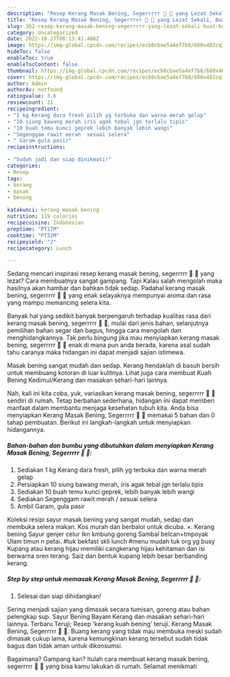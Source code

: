 ```yaml
---
description: "Resep Kerang Masak Bening, Segerrrrr 🐚 🐚 yang Lezat Sekali, Buat Buka Puasa Lezat"
title: "Resep Kerang Masak Bening, Segerrrrr 🐚 🐚 yang Lezat Sekali, Buat Buka Puasa Lezat"
slug: 362-resep-kerang-masak-bening-segerrrrr-yang-lezat-sekali-buat-buka-puasa-lezat
category: Uncategorized
date: 2022-10-27T06:13:41.406Z
image: https://img-global.cpcdn.com/recipes/ecb8cbae5a4ef7b8/680x482cq70/kerang-masak-bening-segerrrrr-foto-resep-utama.jpg
hideToc: false
enableToc: true
enableTocContent: false
thumbnail: https://img-global.cpcdn.com/recipes/ecb8cbae5a4ef7b8/680x482cq70/kerang-masak-bening-segerrrrr-foto-resep-utama.jpg
cover: https://img-global.cpcdn.com/recipes/ecb8cbae5a4ef7b8/680x482cq70/kerang-masak-bening-segerrrrr-foto-resep-utama.jpg
author: Admin
authorAv: notfound
ratingvalue: 3.6
reviewcount: 21
recipeingredient:
- "1 kg Kerang dara fresh pilih yg terbuka dan warna merah gelap"
- "10 siung bawang merah iris agak tebal jgn terlalu tipis"
- "10 buah temu kunci geprek lebih banyak lebih wangi"
- "Segenggam rawit merah  sesuai selera"
- " Garam gula pasir"
recipeinstructions:

- "Sudah jadi dan siap dinikmati!"
categories:
- Resep
tags:
- kerang
- masak
- bening

katakunci: kerang masak bening 
nutrition: 119 calories
recipecuisine: Indonesian
preptime: "PT17M"
cooktime: "PT32M"
recipeyield: "2"
recipecategory: Lunch

---
```



Sedang mencari inspirasi resep kerang masak bening, segerrrrr 🐚 🐚 yang lezat? Cara membuatnya sangat gampang. Tapi Kalau salah mengolah maka hasilnya akan hambar dan bahkan tidak sedap. Padahal kerang masak bening, segerrrrr 🐚 🐚 yang enak selayaknya mempunyai aroma dan rasa yang mampu memancing selera kita.


Banyak hal yang sedikit banyak berpengaruh terhadap kualitas rasa dari kerang masak bening, segerrrrr 🐚 🐚, mulai dari jenis bahan, selanjutnya pemilihan bahan segar dan bagus, hingga cara mengolah dan menghidangkannya. Tak perlu bingung jika mau menyiapkan kerang masak bening, segerrrrr 🐚 🐚 enak di mana pun anda berada, karena asal sudah tahu caranya maka hidangan ini dapat menjadi sajian istimewa.

Masak bening sangat mudah dan sedap. Kerang hendaklah di basuh bersih untuk membuang kotoran di luar kulitnya. Lihat juga cara membuat Kuah Bening Kedimul/Kerang dan masakan sehari-hari lainnya.


Nah, kali ini kita coba, yuk, variasikan kerang masak bening, segerrrrr 🐚 🐚 sendiri di rumah. Tetap berbahan sederhana, hidangan ini dapat memberi manfaat dalam membantu menjaga kesehatan tubuh kita. Anda bisa menyiapkan Kerang Masak Bening, Segerrrrr 🐚 🐚 memakai 5 bahan dan 0 tahap pembuatan. Berikut ini langkah-langkah untuk menyiapkan hidangannya.

<!--inarticleads1-->

##### Bahan-bahan dan bumbu yang dibutuhkan dalam menyiapkan Kerang Masak Bening, Segerrrrr 🐚 🐚:

1. Sediakan 1 kg Kerang dara fresh, pilih yg terbuka dan warna merah gelap
1. Persiapkan 10 siung bawang merah, iris agak tebal jgn terlalu tipis
1. Sediakan 10 buah temu kunci geprek, lebih banyak lebih wangi
1. Sediakan Segenggam rawit merah / sesuai selera
1. Ambil  Garam, gula pasir


Koleksi resipi sayur masak bening yang sangat mudah, sedap dan membuka selera makan. Kos murah dan berbaloi untuk dicuba. ×. Kerang bening Sayur genjer celur Ikn kmbung goreng Sambal belcan+tmpoyak Ulam timun n petai. #tuk bekfast skli lunch #menu mudah tuk org yg busy Kupang atau kerang hijau memiliki cangkerang hijau kehitaman dan isi berwarna oren terang. Saiz dan bentuk kupang lebih besar berbanding kerang. 

<!--inarticleads2-->

##### Step by step untuk memasak Kerang Masak Bening, Segerrrrr 🐚 🐚:


1. Selesai dan siap dihidangkan!

Sering menjadi sajian yang dimasak secara tumisan, goreng atau bahan pelengkap sup. Sayur Bening Bayam Kerang dan masakan sehari-hari lainnya. Terbaru Teruji; Resep &#39;kerang kuah bening&#39; teruji. Kerang Masak Bening, Segerrrrr 🐚 🐚. Buang kerang yang tidak mau membuka meski sudah dimasak cukup lama, karena kemungkinan kerang tersebut sudah tidak bagus dan tidak aman untuk dikonsumsi. 

Bagaimana? Gampang kan? Itulah cara membuat kerang masak bening, segerrrrr 🐚 🐚 yang bisa kamu lakukan di rumah. Selamat menikmati
